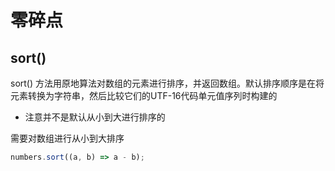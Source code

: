 # 零碎点
## sort()
sort() 方法用原地算法对数组的元素进行排序，并返回数组。默认排序顺序是在将元素转换为字符串，然后比较它们的UTF-16代码单元值序列时构建的

* 注意并不是默认从小到大进行排序的

需要对数组进行从小到大排序

```js
numbers.sort((a, b) => a - b);
```
